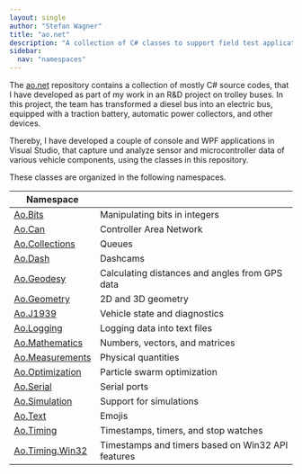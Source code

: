 ```yaml
---
layout: single
author: "Stefan Wagner"
title: "ao.net"
description: "A collection of C# classes to support field test applications for vehicles and the like."
sidebar:
  nav: "namespaces"
---
```


The [ao.net](https://github.com/tinko26/ao.net) repository contains a collection of mostly C# source codes, that I have developed as part of my work in an R&D project on trolley buses. In this project, the team has transformed a diesel bus into an electric bus, equipped with a traction battery, automatic power collectors, and other devices.

Thereby, I have developed a couple of console and WPF applications in Visual Studio, that capture und analyze sensor and microcontroller data of various vehicle components, using the classes in this repository. 

These classes are organized in the following namespaces.

| Namespace | |
|-----------|-|
| [Ao.Bits](namespaces/ao.bits.md) | Manipulating bits in integers |
| [Ao.Can](namespaces/ao.can.md) | Controller Area Network |
| [Ao.Collections](namespaces/ao.collections.md) | Queues |
| [Ao.Dash](namespaces/ao.dash.md) | Dashcams |
| [Ao.Geodesy](namespaces/ao.geodesy.md) | Calculating distances and angles from GPS data |
| [Ao.Geometry](namespaces/ao.geometry.md) | 2D and 3D geometry |
| [Ao.J1939](namespaces/ao.j1939.md) | Vehicle state and diagnostics |
| [Ao.Logging](namespaces/ao.logging.md) | Logging data into text files |
| [Ao.Mathematics](namespaces/ao.mathematics.md) | Numbers, vectors, and matrices |
| [Ao.Measurements](namespaces/ao.measurements.md) | Physical quantities |
| [Ao.Optimization](namespaces/ao.optimization.md) | Particle swarm optimization |
| [Ao.Serial](namespaces/ao.serial.md) | Serial ports |
| [Ao.Simulation](namespaces/ao.simulation.md) | Support for simulations |
| [Ao.Text](namespaces/ao.text.md) | Emojis |
| [Ao.Timing](namespaces/ao.timing.md) | Timestamps, timers, and stop watches |
| [Ao.Timing.Win32](namespaces/ao.timing.win32.md) | Timestamps and timers based on Win32 API features |
